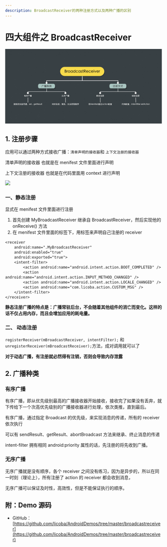 ```yaml
---
description: BroadcastReceiver的两种注册方式以及两种广播的区别
---
```


# 四大组件之 BroadcastReceiver

![&#x4E24;&#x79CD;&#x5E7F;&#x64AD;&#x548C;&#x4E24;&#x79CD;&#x6CE8;&#x518C;&#x65B9;&#x5F0F;](../../../.gitbook/assets/image.png)

## 1. 注册步骤

应用可以通过两种方式接收广播：`清单声明的接收器`和 `上下文注册的接收器`

清单声明的接收器 也就是在 menifest 文件里面进行声明

上下文注册的接收器 也就是在代码里面用 context 进行声明

![](https://pic.downk.cc/item/5fe1b5453ffa7d37b35965a3.jpg)

### 一、静态注册

显式在 menifest 文件里面进行注册

1. 首先创建 MyBroadcastReceiver 继承自 BroadcastReceiver，然后实现他的 onReceive\(\) 方法
2. 在 menifest 文件里面的标签下，用标签来声明自己注册的 receiver

```text
<receiver
    android:name=".MyBroadcastReceiver"
    android:enabled="true"
    android:exported="true">
    <intent-filter>
        <action android:name="android.intent.action.BOOT_COMPLETED" />
        <action android:name="android.intent.action.INPUT_METHOD_CHANGED" />
        <action android:name="android.intent.action.LOCALE_CHANGED" />
        <action android:name="com.licoba.action.CUSTOM_MSG" />
    </intent-filter>
</receiver>
```

**静态注册广播的特点是：广播常驻后台，不会随着其他组件的消亡而变化。这样的话不仅占用内存，而且会增加应用的耗电量。**

### 二、 动态注册

`registerReceiver(mBroadcastReceiver, intentFilter);` 和 `unregisterReceiver(mBroadcastReceiver);`方法，成对调用就可以了

**对于动态广播，有注册就必然得有注销，否则会导致内存泄露**

## 2. 广播种类

### 有序广播

有序广播，即从优先级别最高的广播接收器开始接收，接收完了如果没有丢弃，就下传给下一个次高优先级别的广播接收器进行处理，依次类推，直到最后。

有序广播，通过指定 Broadcast 的优先级，来实现消息的传递，所有的 receiver 依次执行

可以有 sendResult、getResult、abortBroadcast 方法来继承、终止消息的传递

intent-filter 拥有相同 android:priority 属性的话，先注册的将先收到广播。

### 无序广播

无序广播就是没有顺序，各个 receiver 之间没有练习，因为是异步的，所以在同一时刻（理论上），所有注册了 action 的 receiver 都会收到消息，

无序广播可以保证及时性，高效性，但是不能保证执行的顺序。

## 附：Demo 源码

* GitHub：[https://github.com/licoba/AndroidDemos/tree/master/broadcastreceiver](https://github.com/licoba/AndroidDemos/tree/master/broadcastreceiver)

